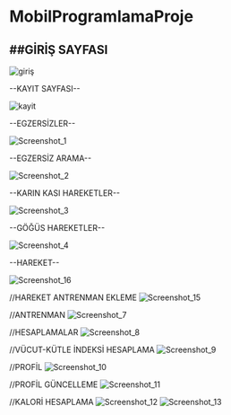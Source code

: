 # MobilProgramlamaProje



##GİRİŞ SAYFASI
---


![giriş](https://github.com/Rocktiel/MobilProgramlamaProje/assets/93122097/d7a03b0a-5c8f-4109-bc5b-e7b860585518)


--KAYIT SAYFASI--


![kayit](https://github.com/Rocktiel/MobilProgramlamaProje/assets/93122097/8861a124-9559-4083-8dfc-1c16526ddc91)


--EGZERSİZLER--


![Screenshot_1](https://github.com/Rocktiel/MobilProgramlamaProje/assets/93122097/4e99085e-031b-4e2d-a76a-51a38c93e93a)


--EGZERSİZ ARAMA--


![Screenshot_2](https://github.com/Rocktiel/MobilProgramlamaProje/assets/93122097/d6450104-a972-4f61-93e0-f5dd274986fe)


--KARIN KASI HAREKETLER--


![Screenshot_3](https://github.com/Rocktiel/MobilProgramlamaProje/assets/93122097/b5b302b6-5b19-4460-86a7-5f5404ceebd0)


--GÖĞÜS HAREKETLER--


![Screenshot_4](https://github.com/Rocktiel/MobilProgramlamaProje/assets/93122097/dbfac79c-d9a2-4813-bc1d-aecfa2af5700)


--HAREKET--


![Screenshot_16](https://github.com/Rocktiel/MobilProgramlamaProje/assets/93122097/f2c56188-8245-4570-852d-4d2ca4c7466b)


//HAREKET ANTRENMAN EKLEME
![Screenshot_15](https://github.com/Rocktiel/MobilProgramlamaProje/assets/93122097/2201917f-e28e-48d4-92f6-9717504c98ce)


//ANTRENMAN
![Screenshot_7](https://github.com/Rocktiel/MobilProgramlamaProje/assets/93122097/c2c76e48-d372-4240-add5-3388d5df97ee)


//HESAPLAMALAR 
![Screenshot_8](https://github.com/Rocktiel/MobilProgramlamaProje/assets/93122097/a32df657-e8ec-4d91-a046-1ea0f09cb93e)


//VÜCUT-KÜTLE İNDEKSİ HESAPLAMA
![Screenshot_9](https://github.com/Rocktiel/MobilProgramlamaProje/assets/93122097/c2b72a84-cf5f-4184-9f86-acc92859a9a5)


//PROFİL
![Screenshot_10](https://github.com/Rocktiel/MobilProgramlamaProje/assets/93122097/b601a8d7-dc00-4b03-9de9-fa8024ad78e7)


//PROFİL GÜNCELLEME
![Screenshot_11](https://github.com/Rocktiel/MobilProgramlamaProje/assets/93122097/4fb8407e-e685-4ca1-944f-22a0e0bfab19)


//KALORİ HESAPLAMA
![Screenshot_12](https://github.com/Rocktiel/MobilProgramlamaProje/assets/93122097/7cc72fb4-e153-48e6-8e35-e70aa5e4b11a)
![Screenshot_13](https://github.com/Rocktiel/MobilProgramlamaProje/assets/93122097/c979d0bd-efc7-46e0-843b-e3aa0d6d4ac8)



